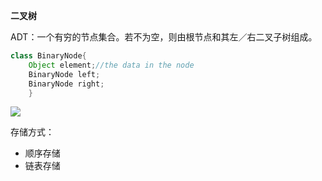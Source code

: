 **二叉树**

ADT：一个有穷的节点集合。若不为空，则由根节点和其左／右二叉子树组成。

```java
class BinaryNode{
    Object element;//the data in the node
    BinaryNode left;
    BinaryNode right;
    }
```

![](http://p.blog.csdn.net/images/p_blog_csdn_net/manesking/1.JPG)

存储方式：

* 顺序存储
* 链表存储



